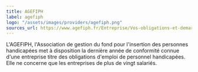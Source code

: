 ```yaml
---
title: AGEFIPH
label: agefiph
logo: "/assets/images/providers/agefiph.png"
sources_url: https://www.agefiph.fr/Entreprise/Vos-obligations-et-demarches/La-declaration-et-la-contribution-Agefiphhttps://www.agefiph.fr/Entreprise/Vos-obligations-et-demarches/La-declaration-et-la-contribution-Agefiph
---
```


L'AGEFIPH, l'Association de gestion du fond pour l'insertion des personnes
handicapées met à disposition la dernière année de conformité connue d'une
entreprise titre des obligations d'emploi de personnel handicapées. Elle ne
concerne que les entreprises de plus de vingt salariés.
